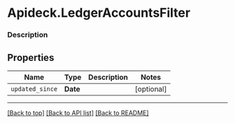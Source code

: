 # Apideck.LedgerAccountsFilter

### Description

## Properties
Name | Type | Description | Notes
------------ | ------------- | ------------- | -------------
`updated_since` | **Date** |  | [optional] 





---

[[Back to top]](#) [[Back to API list]](../../../../README.md#documentation-for-api-endpoints) [[Back to README]](../../../../README.md)


